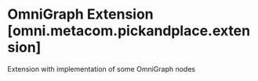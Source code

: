 
# OmniGraph Extension [omni.metacom.pickandplace.extension]
Extension with implementation of some OmniGraph nodes
